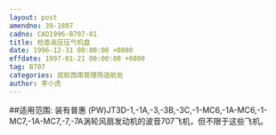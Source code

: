 ```yaml
---
layout: post
amendno: 39-1807
cadno: CAD1996-B707-01
title: 检查高压压气机盘
date: 1996-12-31 00:00:00 +0800
effdate: 1997-01-21 00:00:00 +0800
tag: B707
categories: 民航西南管理局适航处
author: 李小虎
---
```


##适用范围:
装有普惠 (PW)JT3D-1,-1A,-3,-3B,-3C,-1-MC6,-1A-MC6,-1-MC7,-1A-MC7,-7,-7A涡轮风扇发动机的波音707飞机，但不限于这些飞机。

